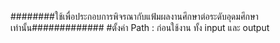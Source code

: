 ########ใช้เพื่อประกอบการพิจรณากับแฟ้มผลงานศึกษาต่อระดับอุดมศึกษาเท่านั้น#############
#ตั้งค่า Path : ก่อนใช้งาน ทั้ง input และ output
